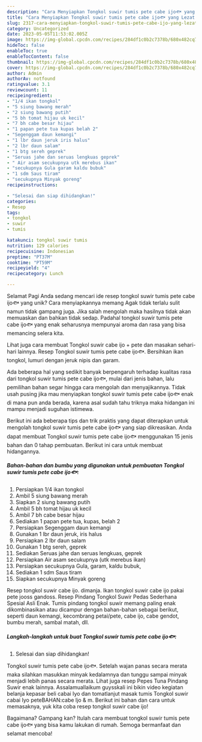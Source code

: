 ```yaml
---
description: "Cara Menyiapkan Tongkol suwir tumis pete cabe ijo🐟 yang Lezat Sekali, Sempurna"
title: "Cara Menyiapkan Tongkol suwir tumis pete cabe ijo🐟 yang Lezat Sekali, Sempurna"
slug: 2317-cara-menyiapkan-tongkol-suwir-tumis-pete-cabe-ijo-yang-lezat-sekali-sempurna
category: Uncategorized
date: 2023-05-05T11:53:02.005Z
image: https://img-global.cpcdn.com/recipes/284df1c0b2c7378b/680x482cq70/tongkol-suwir-tumis-pete-cabe-ijo-foto-resep-utama.jpg
hideToc: false
enableToc: true
enableTocContent: false
thumbnail: https://img-global.cpcdn.com/recipes/284df1c0b2c7378b/680x482cq70/tongkol-suwir-tumis-pete-cabe-ijo-foto-resep-utama.jpg
cover: https://img-global.cpcdn.com/recipes/284df1c0b2c7378b/680x482cq70/tongkol-suwir-tumis-pete-cabe-ijo-foto-resep-utama.jpg
author: Admin
authorAv: notfound
ratingvalue: 3.1
reviewcount: 11
recipeingredient:
- "1/4 ikan tongkol"
- "5 siung bawang merah"
- "2 siung bawang putih"
- "5 bh tomat hijau uk kecil"
- "7 bh cabe besar hijau"
- "1 papan pete tua kupas belah 2"
- "Segenggam daun kemangi"
- "1 lbr daun jeruk iris halus"
- "2 lbr daun salam"
- "1 btg sereh geprek"
- "Seruas jahe dan seruas lengkuas geprek"
- " Air asam secukupnya utk merebus ikan"
- "secukupnya Gula garam kaldu bubuk"
- "1 sdm Saus tiram"
- "secukupnya Minyak goreng"
recipeinstructions:

- "Selesai dan siap dihidangkan!"
categories:
- Resep
tags:
- tongkol
- suwir
- tumis

katakunci: tongkol suwir tumis 
nutrition: 129 calories
recipecuisine: Indonesian
preptime: "PT37M"
cooktime: "PT59M"
recipeyield: "4"
recipecategory: Lunch

---
```



Selamat Pagi Anda sedang mencari ide resep tongkol suwir tumis pete cabe ijo🐟 yang unik? Cara menyiapkannya memang Agak tidak terlalu sulit namun tidak gampang juga. Jika salah mengolah maka hasilnya tidak akan memuaskan dan bahkan tidak sedap. Padahal tongkol suwir tumis pete cabe ijo🐟 yang enak seharusnya mempunyai aroma dan rasa yang bisa memancing selera kita.


Lihat juga cara membuat Tongkol suwir cabe ijo + pete dan masakan sehari-hari lainnya. Resep Tongkol suwir tumis pete cabe ijo🐟. Bersihkan ikan tongkol, lumuri dengan jeruk nipis dan garam.

Ada beberapa hal yang sedikit banyak berpengaruh terhadap kualitas rasa dari tongkol suwir tumis pete cabe ijo🐟, mulai dari jenis bahan, lalu pemilihan bahan segar hingga cara mengolah dan menyajikannya. Tidak usah pusing jika mau menyiapkan tongkol suwir tumis pete cabe ijo🐟 enak di mana pun anda berada, karena asal sudah tahu triknya maka hidangan ini mampu menjadi suguhan istimewa.


Berikut ini ada beberapa tips dan trik praktis yang dapat diterapkan untuk mengolah tongkol suwir tumis pete cabe ijo🐟 yang siap dikreasikan. Anda dapat membuat Tongkol suwir tumis pete cabe ijo🐟 menggunakan 15 jenis bahan dan 0 tahap pembuatan. Berikut ini cara untuk membuat hidangannya.

<!--inarticleads1-->

##### Bahan-bahan dan bumbu yang digunakan untuk pembuatan Tongkol suwir tumis pete cabe ijo🐟:

1. Persiapkan 1/4 ikan tongkol
1. Ambil 5 siung bawang merah
1. Siapkan 2 siung bawang putih
1. Ambil 5 bh tomat hijau uk kecil
1. Ambil 7 bh cabe besar hijau
1. Sediakan 1 papan pete tua, kupas, belah 2
1. Persiapkan Segenggam daun kemangi
1. Gunakan 1 lbr daun jeruk, iris halus
1. Persiapkan 2 lbr daun salam
1. Gunakan 1 btg sereh, geprek
1. Sediakan Seruas jahe dan seruas lengkuas, geprek
1. Persiapkan  Air asam secukupnya (utk merebus ikan)
1. Persiapkan secukupnya Gula, garam, kaldu bubuk,
1. Sediakan 1 sdm Saus tiram
1. Siapkan secukupnya Minyak goreng


Resep tongkol suwir cabe ijo. dimanja. Ikan tongkol suwir cabe ijo pakai pete jooss gandoss. Resep Pindang Tongkol Suwir Pedas Sederhana Spesial Asli Enak. Tumis pindang tongkol suwir memang paling enak dikombinasikan atau dicampur dengan bahan-bahan sebagai berikut, seperti daun kemangi, kecombrang petai/pete, cabe ijo, cabe gendot, bumbu merah, sambal matah, dll. 

<!--inarticleads2-->

##### Langkah-langkah untuk buat Tongkol suwir tumis pete cabe ijo🐟:


1. Selesai dan siap dihidangkan!

Tongkol suwir tumis pete cabe ijo🐟. Setelah wajan panas secara merata maka silahkan masukkan minyak kedalamnya dan tunggu sampai minyak menjadi lebih panas secara merata. Lihat juga resep Pepes Tuna Pindang Suwir enak lainnya. Assalamuallaikum guysskali ini bikin video kegiatan belanja kepasar beli cabai Iyo dan tomatlanjut masak tumis Tongkol suwir cabai Iyo peteBAHAN:cabe Ijo &amp; m. Berikut ini bahan dan cara untuk memasaknya, yuk kita coba resep tongkol suwir cabe ijo! 

Bagaimana? Gampang kan? Itulah cara membuat tongkol suwir tumis pete cabe ijo🐟 yang bisa kamu lakukan di rumah. Semoga bermanfaat dan selamat mencoba!
